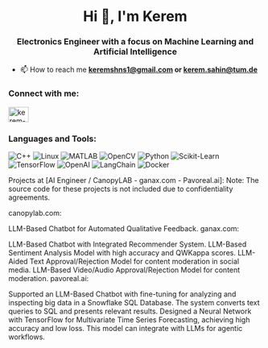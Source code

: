 <h1 align="center">Hi 👋, I'm Kerem</h1>
<h3 align="center">Electronics Engineer with a focus on Machine Learning and Artificial Intelligence</h3>

- 📫 How to reach me **keremshns1@gmail.com or kerem.sahin@tum.de**

<h3 align="left">Connect with me:</h3>
<p align="left">
<a href="https://linkedin.com/in/kerem-s" target="blank"><img align="center" src="https://raw.githubusercontent.com/rahuldkjain/github-profile-readme-generator/master/src/images/icons/Social/linked-in-alt.svg" alt="kerem-s" height="30" width="40" /></a>
</p>

### Languages and Tools:

![C++](https://img.shields.io/badge/-C++-00599C?logo=c%2B%2B&logoColor=white)
![Linux](https://img.shields.io/badge/-Linux-FCC624?logo=linux&logoColor=black)
![MATLAB](https://img.shields.io/badge/-MATLAB-0076A8?logo=mathworks)
![OpenCV](https://img.shields.io/badge/-OpenCV-5C3EE8?logo=opencv)
![Python](https://img.shields.io/badge/-Python-3776AB?logo=python&logoColor=white)
![Scikit-Learn](https://img.shields.io/badge/-Scikit--Learn-F7931E?logo=scikit-learn&logoColor=white)
![TensorFlow](https://img.shields.io/badge/-TensorFlow-FF6F00?logo=tensorflow&logoColor=white)
![OpenAI](https://img.shields.io/badge/-OpenAI-412991?logo=openai&logoColor=white)
![LangChain](https://img.shields.io/badge/-LangChain-00897B?logo=langchain&logoColor=white)
![Docker](https://img.shields.io/badge/-Docker-2496ED?logo=docker&logoColor=white)

Projects at [AI Engineer / CanopyLAB - ganax.com - Pavoreal.ai]:
Note: The source code for these projects is not included due to confidentiality agreements.

canopylab.com:

LLM-Based Chatbot for Automated Qualitative Feedback.
ganax.com:

LLM-Based Chatbot with Integrated Recommender System.
LLM-Based Sentiment Analysis Model with high accuracy and QWKappa scores.
LLM-Aided Text Approval/Rejection Model for content moderation in social media.
LLM-Based Video/Audio Approval/Rejection Model for content moderation.
pavoreal.ai:

Supported an LLM-Based Chatbot with fine-tuning for analyzing and inspecting big data in a Snowflake SQL Database. The system converts text queries to SQL and presents relevant results.
Designed a Neural Network with TensorFlow for Multivariate Time Series Forecasting, achieving high accuracy and low loss. This model can integrate with LLMs for agentic workflows.


<!--  
<h3 align="left">Languages and Tools:</h3>
<p align="left"> <a href="https://www.cprogramming.com/" target="_blank" rel="noreferrer"> <img src="https://raw.githubusercontent.com/devicons/devicon/master/icons/c/c-original.svg" alt="c" width="40" height="40"/> </a> <a href="https://www.w3schools.com/cpp/" target="_blank" rel="noreferrer"> <img src="https://raw.githubusercontent.com/devicons/devicon/master/icons/cplusplus/cplusplus-original.svg" alt="cplusplus" width="40" height="40"/> </a> <a href="https://www.linux.org/" target="_blank" rel="noreferrer"> <img src="https://raw.githubusercontent.com/devicons/devicon/master/icons/linux/linux-original.svg" alt="linux" width="40" height="40"/> </a> <a href="https://www.mathworks.com/" target="_blank" rel="noreferrer"> <img src="https://upload.wikimedia.org/wikipedia/commons/2/21/Matlab_Logo.png" alt="matlab" width="40" height="40"/> </a> <a href="https://opencv.org/" target="_blank" rel="noreferrer"> <img src="https://www.vectorlogo.zone/logos/opencv/opencv-icon.svg" alt="opencv" width="40" height="40"/> </a> <a href="https://www.python.org" target="_blank" rel="noreferrer"> <img src="https://raw.githubusercontent.com/devicons/devicon/master/icons/python/python-original.svg" alt="python" width="40" height="40"/> </a> <a href="https://scikit-learn.org/" target="_blank" rel="noreferrer"> <img src="https://upload.wikimedia.org/wikipedia/commons/0/05/Scikit_learn_logo_small.svg" alt="scikit_learn" width="40" height="40"/> </a> <a href="https://www.tensorflow.org" target="_blank" rel="noreferrer"> <img src="https://www.vectorlogo.zone/logos/tensorflow/tensorflow-icon.svg" alt="tensorflow" width="40" height="40"/> </a> </p>  -->


